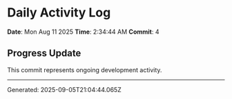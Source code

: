 # Daily Activity Log

**Date**: Mon Aug 11 2025
**Time**: 2:34:44 AM
**Commit**: 4

## Progress Update

This commit represents ongoing development activity.

---
Generated: 2025-09-05T21:04:44.065Z
